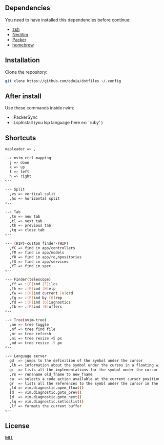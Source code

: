 ## Dependencies
You need to have installed this dependencies before continue:

- [zsh](https://github.com/robbyrussell/oh-my-zsh/wiki/Installing-ZSH)
- [NeoVim](https://github.com/neovim/neovim/wiki/Installing-Neovim)
- [Packer](https://github.com/wbthomason/packer.nvim)
- [homebrew](https://brew.sh)

## Installation

Clone the repository:

```bash
git clone https://github.com/odoia/dotfiles ~/.config
```

## After install
Use these commands inside nvim:
- :PackerSync
- :LspInstall (you lsp language here ex: 'ruby' )

## Shortcuts

```bash
mapleader => ,

--> nvim ctrl mapping
  j => down
  k => up
  l => left
  h => right
<--

--> Split
  ,vs => vertical split
  ,hs => horizontal split
<--

--> Tab
  ,tn => new tab
  ,tl => next tab
  ,th => previous tab
  ,tq => close tab
<--

--> (WIP)-custom finder-(WIP)
  ,fC => find in app/controllers
  ,fM => find in app/models
  ,fR => find in app/re,npositories
  ,fS => find in app/services
  ,fT => find in spec
<--

--> Finder(telescope) 
  ,ff => :[F]ind [F]iles
  ,fh => :[F]ind [H]elp
  ,fw => :[F]ind current [W]ord
  ,fg => :[F]ind by [G]rep
  ,fd => :[F]ind [D]iagnostics
  ,fb => :[F]ind [B]uffers
<--

--> Tree(nvim-tree)
  ,ne => tree toggle
  ,nf => tree find file
  ,nr => tree refresh
  ,ni => tree resize +5 px
  ,nd => tree resize -5 px
<--

--> Language server
  gd  => jumps to the definition of the symbol under the cursor
  ,lh => information about the symbol under the cursos in a floating window
  gi  => lists all the implementations for the symbol under the cursor in the quickfix window
  ,rn => renaname old_fname to new_fname
  ca  => selects a code action available at the current cursor position
  gr  => lists all the references to the symbl under the cursor in the quickfix window
  ,ld => vim.diagnostic.open_float()
  [d  => vim.diagnostic.goto_prev()
  ]d  => vim.diagnostic.goto_next()
  ,lq => vim.diagnostic.setloclist()
  ,lf => formats the current buffer
<--

```
## License
[MIT](https://choosealicense.com/licenses/mit/)
